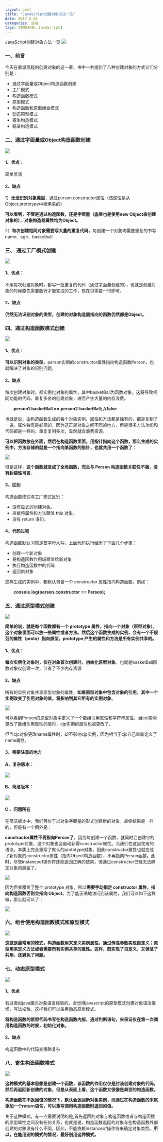 ```yaml
---
layout: post
title: "JavaScript创建对象方法一览"
date: 2017-5-26
categories: 前端
tags: [前端开发，JavaScript]
---
```


JavaScript创建对象方法一览
![](http://oq2sjn05e.bkt.clouddn.com/2017-5-26-FEW-JavaScript%20create%20object%20.jpeg)

<!-- more -->


### 一、前言

今天在重温高程的创建对象的这一章，书中一共提到了八种创建对象的方式它们分别是：

+ 通过字面量或Object构造函数创建
+ 工厂模式
+ 构造函数模式
+ 原型模式
+ 构造函数和原型组合模式
+ 动态原型模式
+ 寄生构造模式
+ 稳妥构造模式

### 二、通过字面量或Object构造函数创建

![](http://oq2sjn05e.bkt.clouddn.com/2017-5-26-FEW-JavaScript%20create%20object%20-1.png)

#### 1、优点：

简单灵活

#### 2、缺点

1）**无法识别对象类型**，通过person.constructor属性（该属性是从Object.prototype中继承来的）

**可以看到，不管是通过构造函数，还是字面量（底层也是使用new Object来创建对象的），对象构造器属性均为Object。**

2）**每次创建相同对象需要写大量的重复代码**，每创建一个对象均需要重复的书写name、age、basketball

### 三、 通过工厂模式创建

![](http://oq2sjn05e.bkt.clouddn.com/2017-5-26-FEW-JavaScript%20create%20object%20-2.png)

#### 1、优点：

不用每次创建对象时，都写一批重复的代码（通过字面量创建的），也就是创建对象的时候原先需要数行才能完成的工作，现在只需要一行即可。

#### 2、缺点

**仍然无法识别对象的类型，创建的对象构造器指向的函数仍然都是Object。**

### 四、通过构造函数模式创建

![](http://oq2sjn05e.bkt.clouddn.com/2017-5-26-FEW-JavaScript%20create%20object%20-3.png)

#### 1、优点：

**可以识别对象的类型**，person实例的constructor属性指向构造函数Person，也就解决了对象的识别问题。

#### 2、缺点

每次创建对象时，都实例化对象的属性，其中basketBall为函数对象，这将导致相同功能的代码，重复多余的创建对象，进而产生大量的内存浪费。

　　**person1.basketBall == person2.basketBall; //false**

也就是说，由构造函数生成的每个对象实例，属性和方法都是独有的，都是复制了一遍。属性独有是必须的，因为这正是对象之间不同的地方，但是很多方法功能和代码都是一样的，重复复制多次，显然就会浪费资源。

**可以把函数放在外面，然后在构造函数里面，用指针指向这个函数，那么生成的实例中，方法存储的就是一个指向某函数的指针，也就共用一个函数了**：

![](http://oq2sjn05e.bkt.clouddn.com/2017-5-26-FEW-JavaScript%20create%20object%20-6.png)

但是这样，**这个函数就变成了全局函数，而且与 Person 构造函数关联性不强，没有封装性可言**。

#### 3、区别

构造函数模式与工厂模式区别：

+ 没有显式的创建对象。
+ 直接将属性和方法赋值 this 对象。
+ 没有 return 语句。

#### 4、代码过程

构造函数默认习惯是首字母大写，上面代码执行经历了下面几个步骤：

+ 创建一个新对象
+ 将构造函数作用域赋值给新对象
+ 执行构造函数中的代码
+ 返回新对象

这样生成的实例中，都默认包含一个 constructor 属性指向构造函数，例如：

　　**console.log(person.constructor == Person);**　　　

### 五、通过原型模式创建

![](http://oq2sjn05e.bkt.clouddn.com/2017-5-26-FEW-JavaScript%20create%20object%20-4.png)

**简单的说，就是每个函数都有一个 prototype 属性，指向一个对象（原型对象），这个对象里面可以放一些属性或者方法。然后这个函数生成的实例，会有一个不规范的属性（__proto__）指向原型。prototype 产生的属性和方法是所有实例共享的。**

#### 1、优点：

**每次实例化对象时，仅在对象首次创建时，初始化原型对象**。也就是basketBall函数对象仅创建一次，节省了不少内存资源

#### 2、缺点

所有的实例对象共享原型对象的属性，**如果原型对象中包含对象的引用，其中一个实例改变了引用对象的值，将影响到其它所有的实例对象**。

![](http://oq2sjn05e.bkt.clouddn.com/2017-5-26-FEW-JavaScript%20create%20object%20-5.png)

可以看到Person的原型对象中定义了一个数组引用属性和字符串属性，当cjc实例更改了数组引用属性的值时，cjp实例的属性也被更改了。

但当cjc对象更改name属性时，却不影响cjp实例，因为相当于cjc自己重新定义了name属性。

#### 3、需要注意的地方

#### A、复杂版本：

![](http://oq2sjn05e.bkt.clouddn.com/2017-5-26-FEW-JavaScript%20create%20object%20-7.png)

#### B、简洁版本：

![](http://oq2sjn05e.bkt.clouddn.com/2017-5-26-FEW-JavaScript%20create%20object%20-8.jpg)

#### C 、问题所在

在简洁版本中，我们等价于以对象字面量的形式创建新的对象。最终结果是一样的，但是有一个例外是：

**constructor属性不再指向Person了**。因为每创建一个函数，就同时会创建它的prototype对象，这个对象也会自动获得constructor属性。而我们在这里使用的语法，本质上完全重写了默认的prototype对象。因此constructor属性也就变成了新对象的constructor属性（指向Object构造函数），不再指向Person函数。此时，尽管instanceof操作符还能返回正确的结果，但通过constructor已经无法确定对象的类型了。

![](http://oq2sjn05e.bkt.clouddn.com/2017-5-26-FEW-JavaScript%20create%20object%20-9.png)

因为后者覆盖了整个 prototype 对象，所以**需要手动指定 constructor 属性，指向构造函数否则会指向 Object**。为了能正确地访问到该属性，我们可以如下这样做，那么就可以了：

![](http://oq2sjn05e.bkt.clouddn.com/2017-5-26-FEW-JavaScript%20create%20object%20-10.png)


### 六、组合使用构造函数模式和原型模式

![](http://oq2sjn05e.bkt.clouddn.com/2017-5-26-FEW-JavaScript%20create%20object%20-11.png)

**这就是最常用的模式，构造函数用来定义实例属性，通过传递参数实现自定义；原型用来定义方法或者需要所有实例共享的属性。这样，既实现了自定义，又保证了共用，还避免了问题。**

### 七、动态原型模式

![](http://oq2sjn05e.bkt.clouddn.com/2017-5-26-FEW-JavaScript%20create%20object%20-12.png)

#### 1、优点

有过类似java面向对象语言经验的，会觉得javascript的原型模式创建对象语法很怪，写法松散，这样我们可以采用动态原型模式。

**将构造函数的原型代码书写在构造函数内部，通过判断语句，来保证仅在第一次调用构造函数的时候，初始化对象。**

#### 2、缺点

构造函数中的代码变得略复杂

### 八、寄生构造函数模式

![](http://oq2sjn05e.bkt.clouddn.com/2017-5-26-FEW-JavaScript%20create%20object%20-13.png)

**这种模式的基本思想是创建一个函数，该函数的作用仅仅是封装创建对象的代码，然后再返回新创建的对象，但是从表面上看，这个函数又很像是典型的构造函数。**

**构造函数在不返回值的情况下，默认会返回新对象实例，而通过在构造函数的末尾添加一个return语句，可以重写调用构造函数时返回的值。**

关于这种模式，有一点需要说明的是,首先返回的对象与构造函数或者与构造函数的原型属性之间没有任何关系，也就是说，构造函数返回的对象与在构造函数外部创建的对象没有什么不同。因此，不能依赖instanceof操作符来确定对象类型。**所以，在能用别的模式的情况，最好别用这种模式。**



　　